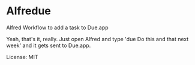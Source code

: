 Alfredue
========

Alfred Workflow to add a task to Due.app

Yeah, that's it, really. Just open Alfred and type 'due Do this and that next week' and it gets sent to Due.app.

License: MIT
